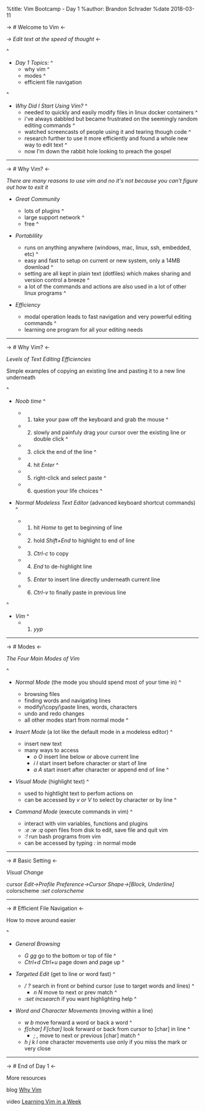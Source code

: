%title: Vim Bootcamp - Day 1
%author: Brandon Schrader
%date 2018-03-11

-> # Welcome to Vim <-

-> *Edit text at the speed of thought* <-

^
* _Day 1 Topics:_
    ^
    - why vim
    ^
    - modes
    ^
    - efficient file navigation

^
* _Why Did I Start Using Vim?_
    ^
    - needed to quickly and easily modify files in linux docker containers
    ^
    - i've always dabbled but became frustrated on the seemingly random editing commands
    ^
    - watched screencasts of people using it and tearing though code
    ^
    - research further to use it more efficiently and found a whole new way to edit text
    ^
    - now I'm down the rabbit hole looking to preach the gospel

---

-> # Why Vim? <-

*There are many reasons to use vim and no it's not because you can't figure out how to exit it*

* _Great Community_
    - lots of plugins
    ^
    - large support network
    ^
    - free
    ^

* _Portablility_
    - runs on anything anywhere (windows, mac, linux, ssh, embedded, etc)
    ^
    - easy and fast to setup on current or new system, only a 14MB download
    ^
    - setting are all kept in plain text (dotfiles) which makes sharing and version control a breeze
    ^
    - a lot of the commands and actions are also used in a lot of other linux programs
    ^

* _Efficiency_
    - modal operation leads to fast navigation and very powerful editing commands
    ^
    - learning one program for all your editing needs

---

-> # Why Vim? <-

*Levels of Text Editing Efficiencies*

Simple examples of copying an existing line and pasting it to a new line underneath

^
* _Noob time_
    ^
    - 1. take your paw off the keyboard and grab the mouse
    ^
    - 2. slowly and painfuly drag your cursor over the existing line or double click
    ^
    - 3. click the end of the line
    ^
    - 4. hit *Enter*
    ^
    - 5. right-click and select paste
    ^
    - 6. question your life choices
    ^

* _Normal Modeless Text Editor_ (advanced keyboard shortcut commands)
    ^
    - 1. hit *Home* to get to beginning of line
    - 2. hold *Shift+End* to highlight to end of line
    - 3. *Ctrl-c* to copy
    - 4. *End* to de-highlight line
    - 5. *Enter* to insert line directly underneath current line
    - 6. *Ctrl-v* to finally paste in previous line 

^
* _Vim_
    ^
    - 1. *yyp*

---

-> # Modes <-

*The Four Main Modes of Vim*

^
* _Normal Mode_ (the mode you should spend most of your time in)
    ^
    - browsing files
    - finding words and navigating lines
    - modify/\copy/\paste lines, words, characters
    - undo and redo changes
    - all other modes start from normal mode
^

* _Insert Mode_ (a lot like the default mode in a modeless editor)
    ^
    - insert new text
    - many ways to access
        - *o O* insert line below or above current line
        - *i I* start insert before character or start of line
        - *a A* start insert after character or append end of line
^

* _Visual Mode_ (highlight text)
    ^
    - used to hightlight text to perfom actions on
    - can be accessed by *v or V* to select by character or by line
^

* _Command Mode_ (execute commands in vim)
    ^
    - interact with vim variables, functions and plugins
    - *:e :w :q* open files from disk to edit, save file and quit vim
    - *:!* run bash programs from vim
    - can be accessed by typing *:* in normal mode

---

-> # Basic Setting <-

_Visual Change_

cursor          *Edit->Profile Preference->Cursor Shape->[Block, Underline]*
colorscheme     *:set colorscheme*

---

-> # Efficient File Navigation <-

How to move around easier

^
* _General Browsing_
    - *G gg* go to the bottom or top of file
    ^
    - *Ctrl+d Ctrl+u* page down and page up
    ^

* _Targeted Edit_ (get to line or word fast)
    ^
    - */ ?* search in front or behind cursor (use to target words and lines)
    ^
        - *n N* move to next or prev match
    ^
    - *:set incsearch* if you want highlighting help
    ^

* _Word and Character Movements_ (moving within a line)
    - *w b* move forward a word or back a word
    ^
    - *f[char] F[char]* look forward or back from cursor to [char] in line
    ^
        - *;* *,* move to next or previous [char] match
    ^
    - *h j k l*  one character movements use only if you miss the mark or very close

---

-> # End of Day 1 <-

More resources

blog    [Why Vim](http://www.terminally-incoherent.com/blog/2012/03/21/why-vim/)

video   [Learning Vim in a Week](https://www.youtube.com/watch?v=_NUO4JEtkDw)
